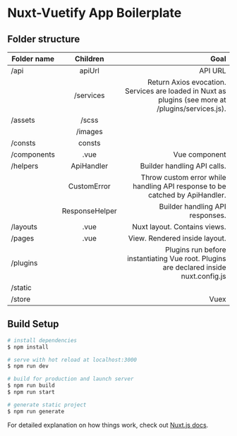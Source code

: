 # Nuxt-Vuetify App Boilerplate

## Folder structure

| Folder name        | Children           | Goal  |
| ------------- |:-------------:| -----:|
| /api     | apiUrl | API URL |
|       | /services      | Return Axios evocation. Services are loaded in Nuxt as plugins (see more at /plugins/services.js). |
| /assets | /scss      |    |
|  | /images      |    |
| /consts | consts      |    |
| /components | .vue      |  Vue component  |
| /helpers | ApiHandler      |  Builder handling API calls.  |
|  | CustomError      |  Throw custom error while handling API response to be catched by ApiHandler.  |
|  | ResponseHelper      |  Builder handling API responses.   |
| /layouts | .vue      |  Nuxt layout. Contains views.  |
| /pages | .vue      | View. Rendered inside layout.   |
| /plugins |    |  Plugins run before instantiating Vue root. Plugins are declared inside nuxt.config.js  |
| /static |       |     |
| /store |      | Vuex   |

## Build Setup

```bash
# install dependencies
$ npm install

# serve with hot reload at localhost:3000
$ npm run dev

# build for production and launch server
$ npm run build
$ npm run start

# generate static project
$ npm run generate
```

For detailed explanation on how things work, check out [Nuxt.js docs](https://nuxtjs.org).
